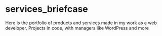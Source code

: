 # services_briefcase
Here is the portfolio of products and services made in my work as a web developer. Projects in code, with managers like WordPress and more
